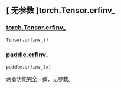 ## [ 无参数 ]torch.Tensor.erfinv\_

### [torch.Tensor.erfinv\_](https://pytorch.org/docs/stable/generated/torch.Tensor.erfinv_.html?highlight=erfinv_#torch.Tensor.erfinv_)

```python
Tensor.erfinv_()
```

### [paddle.erfinv\_](https://www.paddlepaddle.org.cn/documentation/docs/zh/develop/api/paddle/erfinv__cn.html#erfinv)

```python
paddle.erfinv_(x)
```

两者功能完全一致，无参数。
